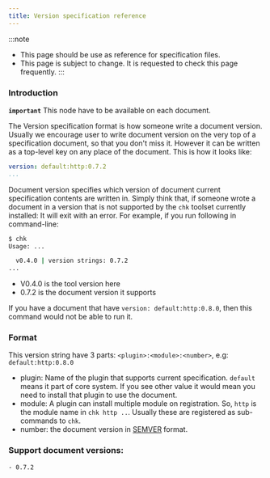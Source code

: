 ```yaml
---
title: Version specification reference
---
```


:::note
- This page should be use as reference for specification files.
- This page is subject to change. It is requested to check this page frequently.
:::

### Introduction

**`important`** This node have to be available on each document.

The Version specification format is how someone write a document version. Usually we encourage user to write document version on the very top of a specification document, so that you don't miss it. However it can be written as a top-level key on any place of the document. This is how it looks like:

```yaml
version: default:http:0.7.2
...
```

Document version specifies which version of document current specification contents are written in. Simply think that, if someone wrote a document in a version that is not supported by the `chk` toolset currently installed: It will exit with an error. For example, if you run following in command-line:

```bash
$ chk
Usage: ...

  v0.4.0 | version strings: 0.7.2
...
```
  - V0.4.0 is the tool version here
  - 0.7.2 is the document version it supports

If you have a document that have `version: default:http:0.8.0`, then this command would not be able to run it.

### Format

This version string have 3 parts: `<plugin>:<module>:<number>`, e.g: `default:http:0.8.0`

- plugin: Name of the plugin that supports current specification. `default` means it part of core system. If you see other value it would mean you need to install that plugin to use the document.
- module: A plugin can install multiple module on registration. So, `http` is the module name in `chk http ..`. Usually these are registered as sub-commands to `chk`.
- number: the document version in [SEMVER](https://semver.org/) format.

### Support document versions:
    - 0.7.2

